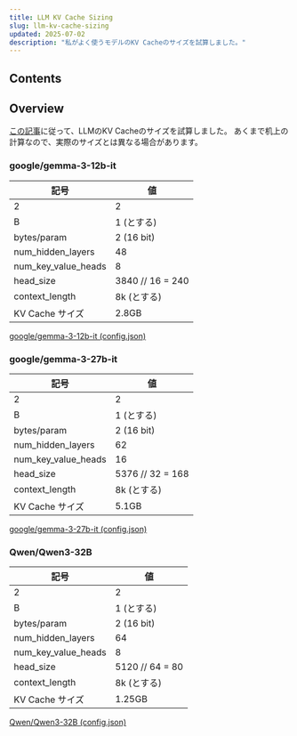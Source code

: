 ```yaml
---
title: LLM KV Cache Sizing
slug: llm-kv-cache-sizing
updated: 2025-07-02
description: "私がよく使うモデルのKV Cacheのサイズを試算しました。"
---
```


## Contents

## Overview

[この記事](/blog/2025/05/llm-kv-cache-size/)に従って、LLMのKV Cacheのサイズを試算しました。
あくまで机上の計算なので、実際のサイズとは異なる場合があります。


### google/gemma-3-12b-it

| 記号                | 値               |
|---------------------|------------------|
| 2                   | 2                |
| B                   | 1 (とする)       |
| bytes/param         | 2 (16 bit)       |
| num_hidden_layers   | 48               |
| num_key_value_heads | 8                |
| head_size           | 3840 // 16 = 240 |
| context_length      | 8k (とする)      |
| KV Cache サイズ     | 2.8GB            |

[google/gemma-3-12b-it (config.json)](https://huggingface.co/google/gemma-3-12b-it/blob/main/config.json)


### google/gemma-3-27b-it

| 記号                | 値               |
|---------------------|------------------|
| 2                   | 2                |
| B                   | 1 (とする)       |
| bytes/param         | 2 (16 bit)       |
| num_hidden_layers   | 62               |
| num_key_value_heads | 16               |
| head_size           | 5376 // 32 = 168 |
| context_length      | 8k (とする)      |
| KV Cache サイズ     | 5.1GB            |

[google/gemma-3-27b-it (config.json)](https://huggingface.co/google/gemma-3-27b-it/blob/main/config.json)


### Qwen/Qwen3-32B

| 記号                | 値              |
|---------------------|-----------------|
| 2                   | 2               |
| B                   | 1 (とする)      |
| bytes/param         | 2 (16 bit)      |
| num_hidden_layers   | 64              |
| num_key_value_heads | 8               |
| head_size           | 5120 // 64 = 80 |
| context_length      | 8k (とする)     |
| KV Cache サイズ     | 1.25GB          |

[Qwen/Qwen3-32B (config.json)](https://huggingface.co/Qwen/Qwen3-32B/blob/main/config.json)
